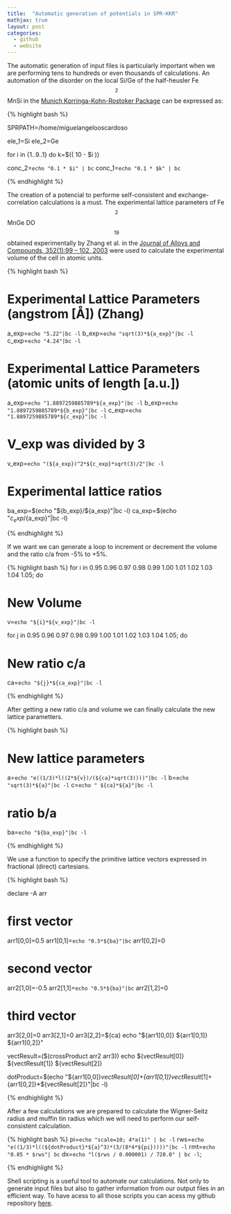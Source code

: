 ```yaml
---
title:  "Automatic generation of potentials in SPR-KKR"
mathjax: true
layout: post
categories:
  - github
  - website
---
```


The automatic generation of input files is particularly important when we are performing tens to hundreds or even thousands of calculations. An automation of the disorder on the local Si/Ge of the half-heusler Fe$$_2$$MnSi in the [Munich Korringa-Kohn-Rostoker Package](https://www.ebert.cup.uni-muenchen.de/old/index.php?option=com_remository&Itemid=20&func=startdown&id=51&lang=de) can be expressed as:

{% highlight bash %}

SPRPATH=/home/miguelangelooscardoso

ele_1=Si
ele_2=Ge

for i in {1..9..1}
do
k=$(( 10 - $i ))

conc_2=`echo "0.1 * $i" | bc`
conc_1=`echo "0.1 * $k" | bc`

{% endhighlight %}

The creation of a potencial to performe self-consistent and exchange-correlation calculations is a must. The experimental lattice parameters of Fe$$_2$$MnGe DO$$_{19}$$ obtained experimentally by Zhang et al. in the [Journal of Alloys and Compounds, 352(1):99 – 102, 2003](https://doi.org/10.1016/S0925-8388(02)01116-7) were used to calculate the experimental volume of the cell in atomic units.

<!-- # Create .pot SCF.inp and JXC.inp D019 Fe2MnGe -->

{% highlight bash %}

# Experimental Lattice Parameters (angstrom [Å]) (Zhang)
a_exp=`echo "5.22"|bc -l`
b_exp=`echo "sqrt(3)*${a_exp}"|bc -l`
c_exp=`echo "4.24"|bc -l`

# Experimental Lattice Parameters (atomic units of length [a.u.])
a_exp=`echo "1.8897259885789*${a_exp}"|bc -l`
b_exp=`echo "1.8897259885789*${b_exp}"|bc -l`
c_exp=`echo "1.8897259885789*${c_exp}"|bc -l`

# V_exp was divided by 3
v_exp=`echo "(${a_exp})^2*${c_exp}*sqrt(3)/2"|bc -l` 

# Experimental lattice ratios
ba_exp=$(echo "${b_exp}/${a_exp}"|bc -l)
ca_exp=$(echo "${c_exp}/${a_exp}"|bc -l)

{% endhighlight %}

If we want we can generate a loop to increment or decrement the volume and the ratio c/a from -5% to +5%.

{% highlight bash %}
for i in 0.95 0.96 0.97 0.98 0.99 1.00 1.01 1.02 1.03 1.04 1.05; do

# New Volume
v=`echo "${i}*${v_exp}"|bc -l`

for j in 0.95 0.96 0.97 0.98 0.99 1.00 1.01 1.02 1.03 1.04 1.05; do

# New ratio c/a
ca=`echo "${j}*${ca_exp}"|bc -l`

{% endhighlight %}

After getting a new ratio c/a and volume we can finally calculate the new lattice parametters.

{% highlight bash %}

# New lattice parameters
a=`echo "e((1/3)*l((2*${v})/(${ca}*sqrt(3))))"|bc -l`
b=`echo "sqrt(3)*${a}"|bc -l`
c=`echo " ${ca}*${a}"|bc -l`

# ratio b/a
ba=`echo "${ba_exp}"|bc -l`

{% endhighlight %}

We use a function to specify the primitive lattice vectors expressed in fractional (direct) cartesians.

{% highlight bash %}

declare -A arr
# first vector
arr1[0,0]=0.5
arr1[0,1]=`echo "0.5*${ba}"|bc`
arr1[0,2]=0
# second vector
arr2[1,0]=-0.5
arr2[1,1]=`echo "0.5*${ba}"|bc`
arr2[1,2]=0
# third vector
arr3[2,0]=0
arr3[2,1]=0
arr3[2,2]=${ca}
echo "${arr1[0,0]} ${arr1[0,1]} ${arr1[0,2]}"  

vectResult=($(crossProduct arr2 arr3))
echo ${vectResult[0]} ${vectResult[1]} ${vectResult[2]}

dotProduct=$(echo "${arr1[0,0]}*${vectResult[0]}+${arr1[0,1]}*${vectResult[1]}+${arr1[0,2]}*${vectResult[2]}"|bc -l)

{% endhighlight %}

After a few calculations we are prepared to calculate the Wigner-Seitz radius and muffin tin radius which we will need to perform our self-consistent calculation.

{% highlight bash %}
pi=`echo "scale=10; 4*a(1)" | bc -l`
rws=`echo "e((1/3)*l((${dotProduct}*${a}^3)*(3/(8*4*${pi}))))"|bc -l`
rmt=`echo "0.85 * $rws"| bc`
dx=`echo "l($rws / 0.000001) / 720.0" | bc -l`;

{% endhighlight %}

<!-- # Cartesian sites 1st  and 2nd  were placed directly but there is an expression that defines
# its positions https://www.cryst.ehu.es/cgi-bin/cryst/programs/nph-wp-list 
# and M.J. Mehl et al. / Computational Materials Science 136 (2017) S1–S828
# however it does not depends on a or c, 2nd depends only on the ratio b/a and a constant -->

Shell scripting is a useful tool to automate our calculations. Not only to generate input files but also to gather information from our output files in an efficient way. To have acess to all those scripts you can acess my github repository [here](https://github.com/miguelangelooscardoso/crystal-structure-optimisation).
